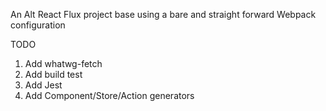 An Alt React Flux project base using a bare and straight forward Webpack configuration

TODO

1. Add whatwg-fetch
2. Add build test
3. Add Jest
4. Add Component/Store/Action generators

